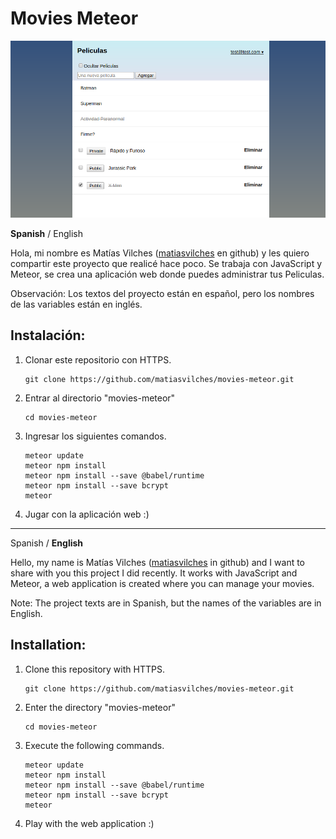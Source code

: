 Movies Meteor
=============

![](movies2.png)

**Spanish** / English

Hola, mi nombre es Matías Vilches ([matiasvilches](https://github.com/matiasvilches) en github) y les quiero compartir este proyecto que realicé hace poco. Se trabaja con JavaScript y Meteor, se crea una aplicación web donde puedes administrar tus Peliculas.

Observación: Los textos del proyecto están en español, pero los nombres de las variables están en inglés.

Instalación:
------------
1. Clonar este repositorio con HTTPS.
  	```
  	git clone https://github.com/matiasvilches/movies-meteor.git
  	```

2. Entrar al directorio "movies-meteor"
  	```
  	cd movies-meteor
  	```

3. Ingresar los siguientes comandos.
  	```
  	meteor update
  	meteor npm install
  	meteor npm install --save @babel/runtime
  	meteor npm install --save bcrypt
  	meteor
  	```

4. Jugar con la aplicación web :)

---

Spanish / **English**

Hello, my name is Matías Vilches ([matiasvilches](https://github.com/matiasvilches) in github) and I want to share with you this project I did recently. It works with JavaScript and Meteor, a web application is created where you can manage your movies.

Note: The project texts are in Spanish, but the names of the variables are in English.

Installation:
------------
1. Clone this repository with HTTPS.
  	```
  	git clone https://github.com/matiasvilches/movies-meteor.git
  	```

2. Enter the directory "movies-meteor"
  	```
  	cd movies-meteor
  	```

3. Execute the following commands.
  	```
  	meteor update
  	meteor npm install
  	meteor npm install --save @babel/runtime
  	meteor npm install --save bcrypt
  	meteor
  	```

4. Play with the web application :)
